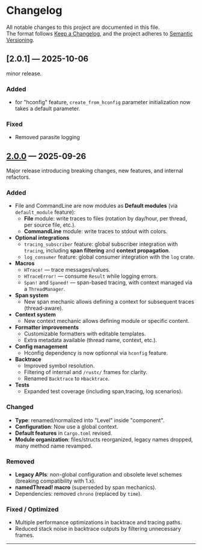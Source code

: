 # Changelog

All notable changes to this project are documented in this file.  
The format follows [Keep a Changelog](https://keepachangelog.com/en/1.1.0/), and the project adheres to [Semantic Versioning](https://semver.org/spec/v2.0.0.html).

## [2.0.1] — 2025-10-06
minor release.

### Added
- for "hconfig" feature, `create_from_hconfig` parameter initialization now takes a default parameter.

### Fixed
- Removed parasite logging

## [2.0.0] — 2025-09-26
Major release introducing breaking changes, new features, and internal refactors.

### Added
- File and CommandLine are now modules as **Default modules** (via `default_module` feature):
	- **File** module: write traces to files (rotation by day/hour, per thread, per source file, etc.).
	- **CommandLine** module: write traces to stdout with colors.
- **Optional integrations**
	- `tracing_subscriber` feature: global subscriber integration with `tracing`, including **span filtering** and **context propagation**.
	- `log_consumer` feature: global consumer integration with the `log` crate.
- **Macros**
	- `HTrace!` — trace messages/values.
	- `HTraceError!` — consume `Result` while logging errors.
	- `Span!` and `Spaned!` — span-based tracing, with context managed via a `ThreadManager`.
- **Span system**
	- New span mechanic allows defining a context for subsequent traces (thread-aware).
- **Context system**
	- New context mechanic allows defining module or specific content.
- **Formatter improvements**
	- Customizable formatters with editable templates.
	- Extra metadata available (thread name, context, etc.).
- **Config management**
	- Hconfig dependency is now optionnal via `hconfig` feature.
- **Backtrace**
	- Improved symbol resolution.
	- Filtering of internal and `/rustc/` frames for clarity.
	- Renamed `Backtrace` to `Hbacktrace`.
- **Tests**
	- Expanded test coverage (including span,tracing, log scenarios).

### Changed
- **Type**: renamed/normalized into "Level" inside "component".
- **Configuration**: Now use a global context.
- **Default features** in `Cargo.toml` revised.
- **Module organization**: files/structs reorganized, legacy names dropped, many method name revamped.

### Removed
- **Legacy APIs**: non-global configuration and obsolete level schemes (breaking compatibility with 1.x).
- **namedThread! macro** (superseded by span mechanics).
- Dependencies: removed `chrono` (replaced by `time`).

### Fixed / Optimized
- Multiple performance optimizations in backtrace and tracing paths.
- Reduced stack noise in backtrace outputs by filtering unnecessary frames.

---

[2.0.0]: https://github.com/hyultis/rust_Htrace/releases/tag/2.0.0

